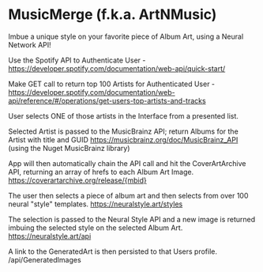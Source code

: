# MusicMerge (f.k.a. ArtNMusic)

Imbue a unique style on your favorite piece of Album Art, using a Neural Network API!

Use the Spotify API to Authenticate User
-https://developer.spotify.com/documentation/web-api/quick-start/

Make GET call to return top 100 Artists for Authenticated User
-https://developer.spotify.com/documentation/web-api/reference/#/operations/get-users-top-artists-and-tracks

User selects ONE of those artists in the Interface from a presented list.

Selected Artist is passed to the MusicBrainz API; return Albums for the Artist with title and GUID
https://musicbrainz.org/doc/MusicBrainz_API (using the Nuget MusicBrainz library)

App will then automatically chain the API call and hit the CoverArtArchive API, returning an array of hrefs to each Album Art Image.
https://coverartarchive.org/release/{mbid}

The user then selects a piece of album art and then selects from over 100 neural "style" templates.
https://neuralstyle.art/styles

The selection is passed to the Neural Style API and a new image is returned imbuing the selected style on the selected Album Art.
https://neuralstyle.art/api

A link to the GeneratedArt is then persisted to that Users profile.
/api/GeneratedImages

